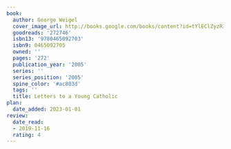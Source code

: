 ```yaml
---
book:
  author: George Weigel
  cover_image_url: http://books.google.com/books/content?id=tYlEClZyzRIC&printsec=frontcover&img=1&zoom=1&source=gbs_api
  goodreads: '272746'
  isbn13: '9780465092703'
  isbn9: 0465092705
  owned: ''
  pages: '272'
  publication_year: '2005'
  series: ''
  series_position: '2005'
  spine_color: '#ac803d'
  tags: ''
  title: Letters to a Young Catholic
plan:
  date_added: 2023-01-01
review:
  date_read:
  - 2019-11-16
  rating: 4
---
```

